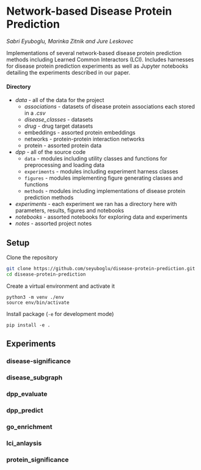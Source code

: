 # Network-based Disease Protein Prediction

*Sabri Eyuboglu, Marinka Zitnik and Jure Leskovec*

Implementations of several network-based disease protein prediction methods including Learned Common Interactors (LCI). Includes harnesses for disease protein prediction experiments as well as Jupyter notebooks detailing the experiments described in our paper. 

#### Directory

- *data* - all of the data for the project
  - *associations* - datasets of disease protein associations each stored in a *.csv* 
  - *disease_classes* - datasets 
  - *drug* - drug target datasets
  - embeddings - assorted protein embeddings
  - networks - protein-protein interaction networks
  - protein - assorted protein data
- *dpp* - all of the source code 
  - `data` - modules including utility classes and functions for preprocessing and loading data
  - `experiments` - modules including experiment harness classes
  - `figures` - modules implementing figure generating classes and functions
  - `methods` - modules including implementations of disease protein prediction methods
- *experiments* - each experiment we ran has a directory here with parameters, results, figures and notebooks 
- *notebooks* - assorted notebooks for exploring data and experiments
- *notes* - assorted project notes



## Setup

Clone the repository

```bash
git clone https://github.com/seyuboglu/disease-protein-prediction.git
cd disease-protein-prediction
```

Create a virtual environment and activate it

```
python3 -m venv ./env
source env/bin/activate
```

Install package (`-e` for development mode)

```
pip install -e .
```

## Experiments 

### disease-significance

### disease_subgraph

### dpp_evaluate

### dpp_predict

### go_enrichment

### lci_anlaysis

### protein_significance
